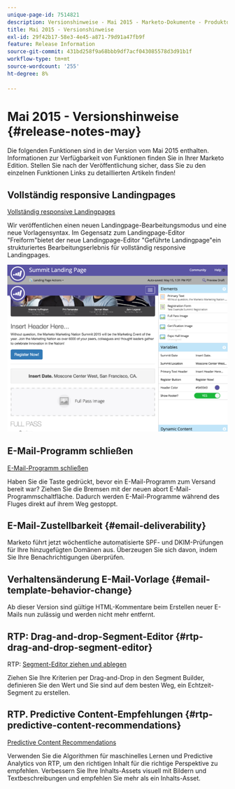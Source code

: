 ```yaml
---
unique-page-id: 7514821
description: Versionshinweise - Mai 2015 - Marketo-Dokumente - Produktdokumentation
title: Mai 2015 - Versionshinweise
exl-id: 29f42b17-58e3-4e45-a871-79d91a47fb9f
feature: Release Information
source-git-commit: 431bd258f9a68bbb9df7acf043085578d3d91b1f
workflow-type: tm+mt
source-wordcount: '255'
ht-degree: 8%

---
```


# Mai 2015 - Versionshinweise {#release-notes-may}

Die folgenden Funktionen sind in der Version vom Mai 2015 enthalten. Informationen zur Verfügbarkeit von Funktionen finden Sie in Ihrer Marketo Edition. Stellen Sie nach der Veröffentlichung sicher, dass Sie zu den einzelnen Funktionen Links zu detaillierten Artikeln finden!

## Vollständig responsive Landingpages

[Vollständig responsive Landingpages](/help/marketo/product-docs/demand-generation/landing-pages/guided-landing-pages/create-a-guided-landing-page.md)

Wir veröffentlichen einen neuen Landingpage-Bearbeitungsmodus und eine neue Vorlagensyntax. Im Gegensatz zum Landingpage-Editor &quot;Freiform&quot;bietet der neue Landingpage-Editor &quot;Geführte Landingpage&quot;ein strukturiertes Bearbeitungserlebnis für vollständig responsive Landingpages.

![](assets/image2015-5-15-13-3a33-3a11.png)

## E-Mail-Programm schließen

[E-Mail-Programm schließen](/help/marketo/product-docs/email-marketing/email-programs/email-program-actions/abort-email-program.md)

Haben Sie die Taste gedrückt, bevor ein E-Mail-Programm zum Versand bereit war? Ziehen Sie die Bremsen mit der neuen abort E-Mail-Programmschaltfläche. Dadurch werden E-Mail-Programme während des Fluges direkt auf ihrem Weg gestoppt.

## E-Mail-Zustellbarkeit  {#email-deliverability}

Marketo führt jetzt wöchentliche automatisierte SPF- und DKIM-Prüfungen für Ihre hinzugefügten Domänen aus. Überzeugen Sie sich davon, indem Sie Ihre Benachrichtigungen überprüfen.

## Verhaltensänderung E-Mail-Vorlage {#email-template-behavior-change}

Ab dieser Version sind gültige HTML-Kommentare beim Erstellen neuer E-Mails nun zulässig und werden nicht mehr entfernt.

## RTP: Drag-and-drop-Segment-Editor {#rtp-drag-and-drop-segment-editor}

RTP: [Segment-Editor ziehen und ablegen](/help/marketo/product-docs/web-personalization/using-web-segments/web-segments.md)

Ziehen Sie Ihre Kriterien per Drag-and-Drop in den Segment Builder, definieren Sie den Wert und Sie sind auf dem besten Weg, ein Echtzeit-Segment zu erstellen.

## RTP. Predictive Content-Empfehlungen {#rtp-predictive-content-recommendations}

[Predictive Content Recommendations](/help/marketo/product-docs/predictive-content/enabling-predictive-content/enable-predictive-content-for-web-rich-media.md)

Verwenden Sie die Algorithmen für maschinelles Lernen und Predictive Analytics von RTP, um den richtigen Inhalt für die richtige Perspektive zu empfehlen. Verbessern Sie Ihre Inhalts-Assets visuell mit Bildern und Textbeschreibungen und empfehlen Sie mehr als ein Inhalts-Asset.
